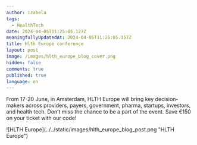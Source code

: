 ```yaml
---
author: izabela
tags:
  - HealthTech
date: 2024-04-05T11:25:05.127Z
meaningfullyUpdatedAt: 2024-04-05T11:25:05.157Z
title: Hlth Europe conference
layout: post
image: /images/hlth_europe_blog_cover.png
hidden: false
comments: true
published: true
language: en
---
```

From 17-20 June, in Amsterdam, HLTH Europe will bring key decision-makers across providers, payers, government, pharma, startups, investors, and health tech. Don’t miss the chance to be a part of the event. Save €150 on your ticket with our code!

<div className="image">![HLTH Europe](../../static/images/hlth_europe_blog_post.png "HLTH Europe")</div>